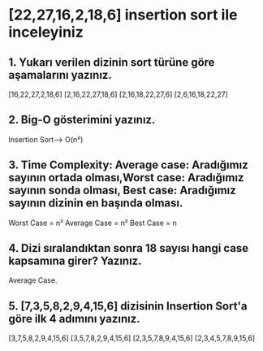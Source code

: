 # [22,27,16,2,18,6] insertion sort ile inceleyiniz
## 1. Yukarı verilen dizinin sort türüne göre aşamalarını yazınız.
[16,22,27,2,18,6]
[2,16,22,27,18,6]
[2,16,18,22,27,6]
[2,6,16,18,22,27]
## 2. Big-O gösterimini yazınız.
Insertion Sort--> O(n²)
## 3. Time Complexity: Average case: Aradığımız sayının ortada olması,Worst case: Aradığımız sayının sonda olması, Best case: Aradığımız sayının dizinin en başında olması.
Worst Case = n²
Average Case = n²
Best Case = n
## 4. Dizi sıralandıktan sonra 18 sayısı hangi case kapsamına girer? Yazınız.
Average Case.
## 5. [7,3,5,8,2,9,4,15,6] dizisinin Insertion Sort'a göre ilk 4 adımını yazınız.
[3,7,5,8,2,9,4,15,6]
[3,5,7,8,2,9,4,15,6]
[2,3,5,7,8,9,4,15,6]
[2,3,4,5,7,8,9,15,6]
